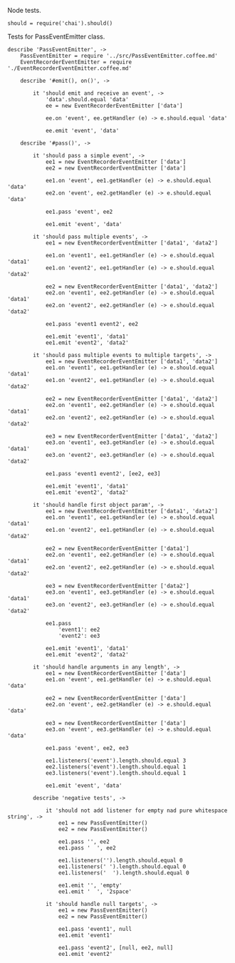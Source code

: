 Node tests.

	should = require('chai').should()

Tests for PassEventEmitter class.

	describe 'PassEventEmitter', ->
		PassEventEmitter = require '../src/PassEventEmitter.coffee.md'
		EventRecorderEventEmitter = require './EventRecorderEventEmitter.coffee.md'

		describe '#emit(), on()', ->

			it 'should emit and receive an event', ->
				'data'.should.equal 'data'
				ee = new EventRecorderEventEmitter ['data']

				ee.on 'event', ee.getHandler (e) -> e.should.equal 'data'

				ee.emit 'event', 'data'

		describe '#pass()', ->

			it 'should pass a simple event', ->
				ee1 = new EventRecorderEventEmitter ['data']
				ee2 = new EventRecorderEventEmitter ['data']

				ee1.on 'event', ee1.getHandler (e) -> e.should.equal 'data'
				ee2.on 'event', ee2.getHandler (e) -> e.should.equal 'data'

				ee1.pass 'event', ee2

				ee1.emit 'event', 'data'

			it 'should pass multiple events', ->
				ee1 = new EventRecorderEventEmitter ['data1', 'data2']

				ee1.on 'event1', ee1.getHandler (e) -> e.should.equal 'data1'
				ee1.on 'event2', ee1.getHandler (e) -> e.should.equal 'data2'

				ee2 = new EventRecorderEventEmitter ['data1', 'data2']
				ee2.on 'event1', ee2.getHandler (e) -> e.should.equal 'data1'
				ee2.on 'event2', ee2.getHandler (e) -> e.should.equal 'data2'

				ee1.pass 'event1 event2', ee2

				ee1.emit 'event1', 'data1'
				ee1.emit 'event2', 'data2'

			it 'should pass multiple events to multiple targets', ->
				ee1 = new EventRecorderEventEmitter ['data1', 'data2']
				ee1.on 'event1', ee1.getHandler (e) -> e.should.equal 'data1'
				ee1.on 'event2', ee1.getHandler (e) -> e.should.equal 'data2'

				ee2 = new EventRecorderEventEmitter ['data1', 'data2']
				ee2.on 'event1', ee2.getHandler (e) -> e.should.equal 'data1'
				ee2.on 'event2', ee2.getHandler (e) -> e.should.equal 'data2'

				ee3 = new EventRecorderEventEmitter ['data1', 'data2']
				ee3.on 'event1', ee3.getHandler (e) -> e.should.equal 'data1'
				ee3.on 'event2', ee3.getHandler (e) -> e.should.equal 'data2'

				ee1.pass 'event1 event2', [ee2, ee3]

				ee1.emit 'event1', 'data1'
				ee1.emit 'event2', 'data2'

			it 'should handle first object param', ->
				ee1 = new EventRecorderEventEmitter ['data1', 'data2']
				ee1.on 'event1', ee1.getHandler (e) -> e.should.equal 'data1'
				ee1.on 'event2', ee1.getHandler (e) -> e.should.equal 'data2'

				ee2 = new EventRecorderEventEmitter ['data1']
				ee2.on 'event1', ee2.getHandler (e) -> e.should.equal 'data1'
				ee2.on 'event2', ee2.getHandler (e) -> e.should.equal 'data2'

				ee3 = new EventRecorderEventEmitter ['data2']
				ee3.on 'event1', ee3.getHandler (e) -> e.should.equal 'data1'
				ee3.on 'event2', ee3.getHandler (e) -> e.should.equal 'data2'

				ee1.pass
					'event1': ee2
					'event2': ee3

				ee1.emit 'event1', 'data1'
				ee1.emit 'event2', 'data2'

			it 'should handle arguments in any length', ->
				ee1 = new EventRecorderEventEmitter ['data']
				ee1.on 'event', ee1.getHandler (e) -> e.should.equal 'data'

				ee2 = new EventRecorderEventEmitter ['data']
				ee2.on 'event', ee2.getHandler (e) -> e.should.equal 'data'

				ee3 = new EventRecorderEventEmitter ['data']
				ee3.on 'event', ee3.getHandler (e) -> e.should.equal 'data'

				ee1.pass 'event', ee2, ee3

				ee1.listeners('event').length.should.equal 3
				ee2.listeners('event').length.should.equal 1
				ee3.listeners('event').length.should.equal 1

				ee1.emit 'event', 'data'

			describe 'negative tests', ->

				it 'should not add listener for empty nad pure whitespace string', ->
					ee1 = new PassEventEmitter()
					ee2 = new PassEventEmitter()

					ee1.pass '', ee2
					ee1.pass '  ', ee2

					ee1.listeners('').length.should.equal 0
					ee1.listeners(' ').length.should.equal 0
					ee1.listeners('  ').length.should.equal 0

					ee1.emit '', 'empty'
					ee1.emit '  ', '2space'

				it 'should handle null targets', ->
					ee1 = new PassEventEmitter()
					ee2 = new PassEventEmitter()

					ee1.pass 'event1', null
					ee1.emit 'event1'

					ee1.pass 'event2', [null, ee2, null]
					ee1.emit 'event2'

